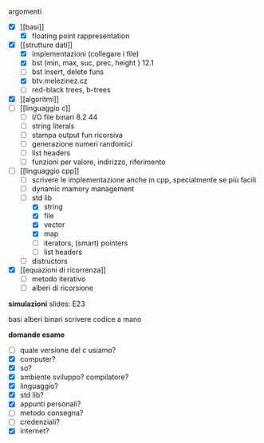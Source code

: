 argomenti
- [x] [[basi]]
    - [x] floating point rappresentation
- [x] [[strutture dati]]
	- [x] implementazioni (collegare i file)
	- [x] bst (min, max, suc, prec, height ) 12.1
	- [ ] bst insert, delete funs
	- [x] btv.melezinez.cz
	- [ ] red-black trees, b-trees
- [x] [[algoritmi]]
- [ ] [[linguaggio c]]
	- [ ] I/O file binari 8.2 44
	- [ ] string literals
	- [ ] stampa output fun ricorsiva
	- [ ] generazione numeri randomici
	- [ ] list headers
	- [ ] funzioni per valore, indirizzo, riferimento
- [ ] [[linguaggio cpp]]
	- [ ] scrivere le implementazione anche in cpp, specialmente se più facili
	- [ ] dynamic mamory management
	- [ ] std lib
    	- [x] string
    	- [x] file
    	- [x] vector
    	- [x] map
    	- [ ] iterators, (smart) pointers
    	- [ ] list headers
    - [ ] distructors
- [x] [[equazioni di ricorrenza]]
	- [ ] metodo iterativo
	- [ ] alberi di ricorsione

**simulazioni**
slides: E23

basi
alberi binari
scrivere codice a mano

**domande esame**
- [ ] quale versione del c usiamo?
- [x] computer?
- [x] so?
- [x] ambiente sviluppo? compilatore?
- [x] linguaggio?
- [x] std lib?
- [x] appunti personali?
- [ ] metodo consegna?
- [ ] credenziali?
- [x] internet?
